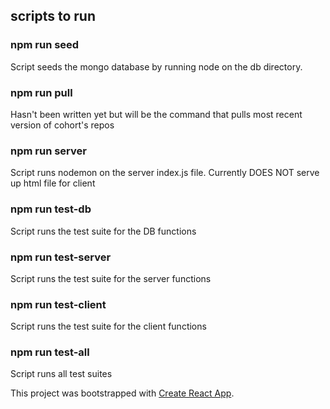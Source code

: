 ## scripts to run

### npm run seed
Script seeds the mongo database by running node on the db directory.

### npm run pull
Hasn't been written yet but will be the command that pulls most recent version of cohort's repos

### npm run server
Script runs nodemon on the server index.js file. Currently DOES NOT serve up html file for client

### npm run test-db
Script runs the test suite for the DB functions

### npm run test-server
Script runs the test suite for the server functions

### npm run test-client
Script runs the test suite for the client functions

### npm run test-all
Script runs all test suites


This project was bootstrapped with [Create React App](https://github.com/facebook/create-react-app).

